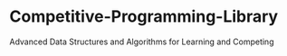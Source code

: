 # Competitive-Programming-Library
Advanced Data Structures and Algorithms for Learning and Competing 
